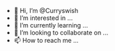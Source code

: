 - 👋 Hi, I’m @Curryswish
- 👀 I’m interested in ...
- 🌱 I’m currently learning ...
- 💞️ I’m looking to collaborate on ...
- 📫 How to reach me ...

<!---
Curryswish/Curryswish is a ✨ special ✨ repository because its `README.md` (this file) appears on your GitHub profile.
You can click the Preview link to take a look at your changes.
--->
